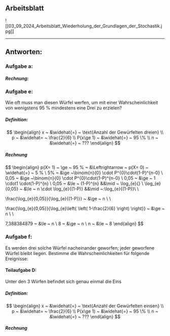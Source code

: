 ## Arbeitsblatt

![[03_09_2024_Arbeitsblatt_Wiederholung_der_Grundlagen_der_Stochastik.jpg]]

---

## Antworten:
### Aufgabe a:
##### Rechnung:


### Aufgabe e:
Wie oft muss man diesen Würfel werfen, um mit einer Wahrscheinlichkeit von wenigstens 95 % mindestens eine Drei zu erzielen?
##### Definition:

$$
\begin{align}
x ~ &\widehat{=} ~ \text{Anzahl der Gewürfelten dreien} \\
p ~ &\widehat= ~ \frac{2}{6} \\
P(x\ge 1) ~ &\widehat{=} ~ 95 \% \\
n ~ &\widehat{=} ~ ???
\end{align}
$$

##### Rechnung

$$
\begin{align}
p(X= 1) ~ \ge ~ 95 \% ~ &\Leftrightarrow ~ p(X= 0) ~ \widehat{=} ~ 5 \% \\
5\% ~ &\ge ~\binom{n}{0} \cdot P^{0}\cdot(1-P)^{n-0} \\
0,05 ~ &\ge ~\binom{n}{0} \cdot P^{0}\cdot(1-P)^{n-0} \\
0,05 ~ &\ge ~ 1 \cdot1 \cdot(1-P)^{n} \\
0,05 ~ &\le ~ (1-P)^{n} &&\mid ~ \log_{e}\{\} \\
\log_{e}\{0,05\} ~ &\le ~ n \cdot \log_{e}\{(1-P)\} &&\mid ~:\log_{e}\{(1-P)\}\\ \\

\frac{\log_{e}\{0,05\}}{\log_{e}\{(1-P)\}} ~ &\ge ~ n \\ \\

\frac{\log_{e}\{0,05\}}{\log_{e}\left\{ \left( 1-\frac{2}{6} \right) \right\}} ~ &\ge ~ n \\ \\

7,388384879 ~ &\le ~ n \\
8 ~ &\ge ~ n \\
n ~ &\le ~ 8
\end{align}
$$


### Aufgabe f:
Es werden drei solche Würfel nacheinander geworfen; jeder geworfene Würfel bleibt liegen.
Bestimme die Wahrscheinlichkeiten für folgende Ereignisse:

#### Teilaufgabe D:
Unter den 3 Wiirfen befindet sich genau einmal die Eins

##### Definition:

$$
\begin{align}
x ~ &\widehat{=} ~ \text{Anzahl der Gewürfelten einsen} \\
p ~ &\widehat= ~ \frac{2}{6} \\
P(x\ge 1) ~ &\widehat{=} ~ 95 \% \\
n ~ &\widehat{=} ~ ???
\end{align}
$$

##### Rechnung